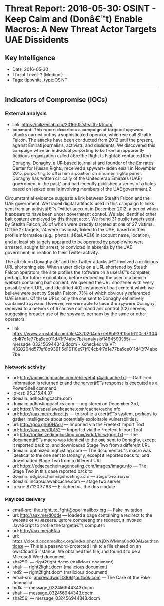 # Threat Report: 2016-05-30: OSINT - Keep Calm and (Donâ€™t) Enable Macros: A New Threat Actor Targets UAE Dissidents


## Key Intelligence
* Date: 2016-05-30
* Threat Level: 2 (Medium)
* Tags: tlp:white, type:OSINT

---

## Indicators of Compromise (IOCs)
### External analysis
* link: https://citizenlab.org/2016/05/stealth-falcon/
* comment: This report describes a campaign of targeted spyware attacks carried out by a sophisticated operator, which we call Stealth Falcon.  The attacks have been conducted from 2012 until the present, against Emirati journalists, activists, and dissidents.  We discovered this campaign when an individual purporting to be from an apparently fictitious organization called â€œThe Right to Fightâ€ contacted Rori Donaghy.  Donaghy, a UK-based journalist and founder of the Emirates Center for Human Rights, received a spyware-laden email in November 2015, purporting to offer him a position on a human rights panel.  Donaghy has written critically of the United Arab Emirates (UAE) government in the past,1 and had recently published a series of articles based on leaked emails involving members of the UAE government.2

Circumstantial evidence suggests a link between Stealth Falcon and the UAE government.  We traced digital artifacts used in this campaign to links sent from an activistâ€™s Twitter account in December 2012, a period when it appears to have been under government control.  We also identified other bait content employed by this threat actor.  We found 31 public tweets sent by Stealth Falcon, 30 of which were directly targeted at one of 27 victims.  Of the 27 targets, 24 were obviously linked to the UAE, based on their profile information (e.g., photos, â€œUAEâ€ in account name, location), and at least six targets appeared to be operated by people who were arrested, sought for arrest, or convicted in absentia by the UAE government, in relation to their Twitter activity.

The attack on Donaghy â€” and the Twitter attacks â€” involved a malicious URL shortening site.  When a user clicks on a URL shortened by Stealth Falcon operators, the site profiles the software on a userâ€™s computer, perhaps for future exploitation, before redirecting the user to a benign website containing bait content.  We queried the URL shortener with every possible short URL, and identified 402 instances of bait content which we believe were sent by Stealth Falcon, 73% of which obviously referenced UAE issues.  Of these URLs, only the one sent to Donaghy definitively contained spyware.  However, we were able to trace the spyware Donaghy received to a network of 67 active command and control (C2) servers, suggesting broader use of the spyware, perhaps by the same or other operators.
* link: https://www.virustotal.com/file/4320204d577ef8b939115d16110e97ff04cb4f7d1e77ba5ce011d43f74abc7be/analysis/1464593985/ — message_032456944343.docm - Xchecked via VT: 4320204d577ef8b939115d16110e97ff04cb4f7d1e77ba5ce011d43f74abc7be

### Network activity
* url: http://adhostingcache.com/ehhe/eh4g4/adcache.txt — Gathered information is returned to and  the serverâ€™s response is executed as a PowerShell command.
* ip-dst: 95.215.44.37
* domain: adhostingcache.com
* domain: adhostingcaches.com — registered on December 3rd,
* url: https://incapsulawebcache.com/cache/cache.nfo
* url: http://aax.me/redirect.js — to profile a userâ€™s system, perhaps to gather intelligence about potentially exploitable vulnerabilities.
* url: http://goo.gl/60HAqJ — Imported via the Freetext Import Tool
* url: http://aax.me/0b152 — Imported via the Freetext Import Tool
* url: http://optimizedimghosting.com/wddf/hrrw/ggrr.txt — The documentâ€™s macro was identical to the one sent to Donaghy, except it reported back to, and downloaded Stage Two from a different URL
* domain: optimizedimghosting.com — The documentâ€™s macro was identical to the one sent to Donaghy, except it reported back to, and downloaded Stage Two from a different URL
* url: https://edgecacheimagehosting.com/images/image.nfo — The Stage Two in this case reported back to
* domain: edgecacheimagehosting.com — stage two server
* domain: incapsulawebcache.com — stage two server
* ip-src: 87.120.37.83 — Enriched via the dns module

### Payload delivery
* email-src: the_right_to_fight@openmailbox.org — Fake invitation
* url: http://aax.me/d0dde — loaded a page containing a redirect to the website of Al Jazeera.  Before completing the redirect, it invoked JavaScript to profile the targetâ€™s computer.
* url: http://aax.me/a6faa
* url: https://cloud.openmailbox.org/index.php/s/ujDNWMmg8pdG3AL/authenticate — This is a password-protected link to a file shared on an ownCloud15 instance.  We obtained this file, and found it to be a Microsoft Word document.
* sha256: <sha256> — right2fight.docm (malicious document)
* sha1: <sha1> — right2fight.docm (malicious document)
* md5: <md5> — right2fight.docm (malicious document)
* email-src: andrew.dwight389@outlook.com — The Case of the Fake Journalist
* md5: <md5> — message_032456944343.docm
* sha1: <sha1> — message_032456944343.docm
* sha256: <sha256> — message_032456944343.docm
